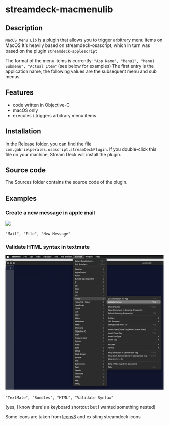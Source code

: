 # streamdeck-macmenulib

## Description

`MacOS Menu Lib` is a plugin that allows you to trigger arbitrary menu items on
MacOS It's heavily based on streamdeck-osascript, which in turn was based on the
plugin `streamdeck-applescript`

The format of the menu items is currently: `"App Name", "Menu1", "Menu1 Submenu", "Actual Item"` (see below for examples)
The first entry is the application name, the following values are the subsequent menu and sub menus

## Features

- code written in Objective-C
- macOS only
- executes / triggers arbitrary menu items

## Installation

In the Release folder, you can find the file
`com.gabrielperales.osascript.streamDeckPlugin`. If you double-click this file
on your machine, Stream Deck will install the plugin.

## Source code

The Sources folder contains the source code of the plugin.


## Examples

### Create a new message in apple mail
![](docs/mail-new-message.png.png)
```
"Mail", "File", "New Message"
```

### Validate HTML syntax in textmate
![](docs/textmate-menu.png)

```
"TextMate", "Bundles", "HTML", "Validate Syntax"
```
(yes, I know there's a keyboard shortcut but I wanted something nested)

Some icons are taken from [Icons8](https://icons8.com) and existing streamdeck icons
